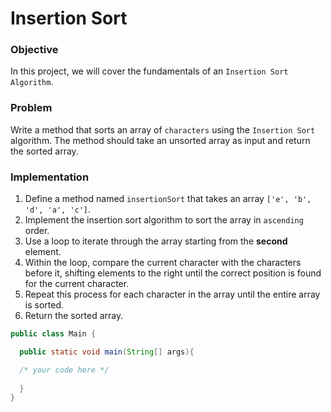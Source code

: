 # Insertion Sort


### Objective

In this project, we will cover the fundamentals of an `Insertion Sort Algorithm`.


### Problem
Write a method that sorts an array of `characters` using the `Insertion Sort` algorithm. The method should take an unsorted array as input and return the sorted array.

### Implementation
1. Define a method named `insertionSort` that takes an array `['e', 'b', 'd', 'a', 'c']`.
2. Implement the insertion sort algorithm to sort the array in `ascending` order.
3. Use a loop to iterate through the array starting from the **second** element.
4. Within the loop, compare the current character with the characters before it, shifting elements to the right until the correct position is found for the current character.
5. Repeat this process for each character in the array until the entire array is sorted.
6. Return the sorted array.

```java
public class Main {

  public static void main(String[] args){

  /* your code here */
	
  }
}
```
